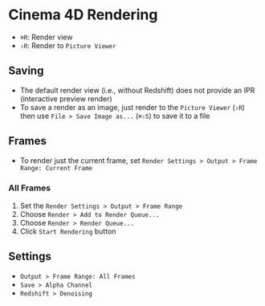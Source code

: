 # Cinema 4D Rendering

- `⌘R`: Render view
- `⇧R`: Render to `Picture Viewer`

## Saving

- The default render view (i.e., without Redshift) does not provide an IPR (interactive preview render)
- To save a render as an image, just render to the `Picture Viewer` (`⇧R`) then use `File > Save Image as...` (`⌘⇧S`) to save it to a file

## Frames

- To render just the current frame, set `Render Settings > Output > Frame Range: Current Frame`

### All Frames

1. Set the `Render Settings > Output > Frame Range`
2. Choose `Render > Add to Render Queue...`
3. Choose `Render > Render Queue...`
4. Click `Start Rendering` button

## Settings

- `Output > Frame Range: All Frames`
- `Save > Alpha Channel`
- `Redshift > Denoising`
